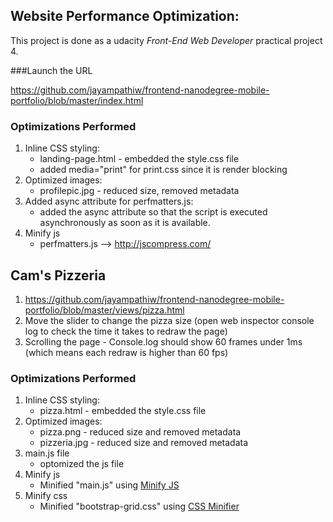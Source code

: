 ## Website Performance Optimization:

This project is done as a udacity *Front-End Web Developer* practical project 4.

###Launch the URL 

https://github.com/jayampathiw/frontend-nanodegree-mobile-portfolio/blob/master/index.html


### Optimizations Performed

1. Inline CSS styling:
    - landing-page.html - embedded the style.css file
    - added media="print" for print.css since it is render blocking
2. Optimized images:
    - profilepic.jpg - reduced size, removed metadata
3. Added async attribute for perfmatters.js:
    - added the async attribute so that the script is executed asynchronously as soon as it is available.
4. Minify js
    - perfmatters.js --> http://jscompress.com/
    
    
## Cam's Pizzeria
1. https://github.com/jayampathiw/frontend-nanodegree-mobile-portfolio/blob/master/views/pizza.html
2. Move the slider to change the pizza size (open web inspector console log to check the time it takes to redraw the page)
3. Scrolling the page - Console.log should show 60 frames under 1ms (which means each redraw is higher than 60 fps)

### Optimizations Performed
1. Inline CSS styling:
   - pizza.html - embedded the style.css file
2. Optimized images:
   - pizza.png - reduced size and removed metadata
   - pizzeria.jpg - reduced size and removed metadata
3. main.js file
    - optomized the js file
4. Minify js
    - Minified "main.js" using [Minify JS](http://jscompress.com/)
5. Minify css
    - Minified "bootstrap-grid.css" using [CSS Minifier](http://cssminifier.com/)
 